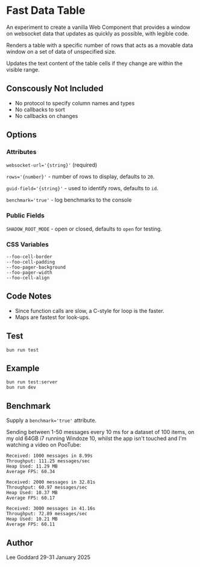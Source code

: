# Fast Data Table

An experiment to create a vanilla Web Component that provides a window on websocket data that updates as quickly as possible, with legible code.

Renders a table with a specific number of rows that acts as a movable data window on a set of data of unspecified size.

Updates the text content of the table cells if they change are within the visible range.

## Conscously Not Included

- No protocol to specify column names and types
- No callbacks to sort
- No callbacks on changes

## Options 

### Attributes

`websocket-url='{string}'` (required)

`rows='{number}'` - number of rows to display, defaults to `20`.

`guid-field='{string}'` - used to identify rows, defaults to `id`.

`benchmark='true'` - log benchmarks to the console

### Public Fields

`SHADOW_ROOT_MODE` - open or closed, defaults to `open` for testing.

### CSS Variables

    --foo-cell-border
    --foo-cell-padding
    --foo-pager-background
    --foo-pager-width
    --foo-cell-align

## Code Notes

* Since function calls are slow, a C-style for loop is the faster.
* Maps are fastest for look-ups.

## Test

    bun run test

## Example

    bun run test:server
    bun run dev

## Benchmark

Supply a `benchmark='true'` attribute.

Sending between 1-50 messages every 10 ms for a dataset of 100 items, on my old 64GB i7 running Windoze 10, whilst the app isn't touched and I'm watching a video on PooTube:

    Received: 1000 messages in 8.99s
    Throughput: 111.25 messages/sec
    Heap Used: 11.29 MB
    Average FPS: 60.34

    Received: 2000 messages in 32.81s
    Throughput: 60.97 messages/sec
    Heap Used: 10.37 MB
    Average FPS: 60.17

    Received: 3000 messages in 41.16s
    Throughput: 72.89 messages/sec
    Heap Used: 10.21 MB
    Average FPS: 60.11

## Author 

Lee Goddard 29-31 January 2025
